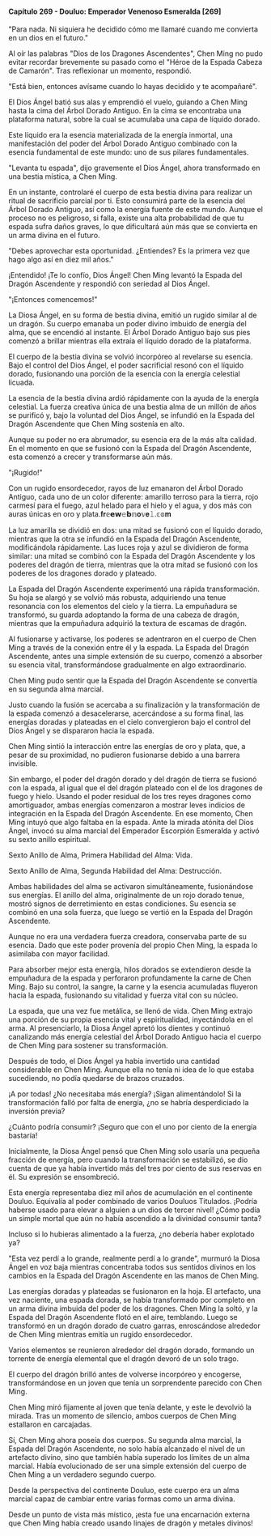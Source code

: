 
#### Capítulo 269 - Douluo: Emperador Venenoso Esmeralda [269]

"Para nada. Ni siquiera he decidido cómo me llamaré cuando me convierta en un dios en el futuro."

Al oír las palabras "Dios de los Dragones Ascendentes", Chen Ming no pudo evitar recordar brevemente su pasado como el "Héroe de la Espada Cabeza de Camarón". Tras reflexionar un momento, respondió.

"Está bien, entonces avísame cuando lo hayas decidido y te acompañaré".

El Dios Ángel batió sus alas y emprendió el vuelo, guiando a Chen Ming hasta la cima del Árbol Dorado Antiguo. En la cima se encontraba una plataforma natural, sobre la cual se acumulaba una capa de líquido dorado.

Este líquido era la esencia materializada de la energía inmortal, una manifestación del poder del Árbol Dorado Antiguo combinado con la esencia fundamental de este mundo: uno de sus pilares fundamentales.

"Levanta tu espada", dijo gravemente el Dios Ángel, ahora transformado en una bestia mística, a Chen Ming.

En un instante, controlaré el cuerpo de esta bestia divina para realizar un ritual de sacrificio parcial por ti. Esto consumirá parte de la esencia del Árbol Dorado Antiguo, así como la energía fuente de este mundo. Aunque el proceso no es peligroso, si falla, existe una alta probabilidad de que tu espada sufra daños graves, lo que dificultará aún más que se convierta en un arma divina en el futuro.

"Debes aprovechar esta oportunidad. ¿Entiendes? Es la primera vez que hago algo así en diez mil años."

¡Entendido! ¡Te lo confío, Dios Ángel! Chen Ming levantó la Espada del Dragón Ascendente y respondió con seriedad al Dios Ángel.

"¡Entonces comencemos!"

La Diosa Ángel, en su forma de bestia divina, emitió un rugido similar al de un dragón. Su cuerpo emanaba un poder divino imbuido de energía del alma, que se encendió al instante. El Árbol Dorado Antiguo bajo sus pies comenzó a brillar mientras ella extraía el líquido dorado de la plataforma.

El cuerpo de la bestia divina se volvió incorpóreo al revelarse su esencia. Bajo el control del Dios Ángel, el poder sacrificial resonó con el líquido dorado, fusionando una porción de la esencia con la energía celestial licuada.

La esencia de la bestia divina ardió rápidamente con la ayuda de la energía celestial. La fuerza creativa única de una bestia alma de un millón de años se purificó y, bajo la voluntad del Dios Ángel, se infundió en la Espada del Dragón Ascendente que Chen Ming sostenía en alto.

Aunque su poder no era abrumador, su esencia era de la más alta calidad. En el momento en que se fusionó con la Espada del Dragón Ascendente, esta comenzó a crecer y transformarse aún más.

"¡Rugido!"

Con un rugido ensordecedor, rayos de luz emanaron del Árbol Dorado Antiguo, cada uno de un color diferente: amarillo terroso para la tierra, rojo carmesí para el fuego, azul helado para el hielo y el agua, y dos más con auras únicas en oro y plata.𝐟𝐫𝕖𝗲𝘄𝚎𝗯𝕟𝐨𝕧𝐞𝚕.𝕔𝕠𝐦

La luz amarilla se dividió en dos: una mitad se fusionó con el líquido dorado, mientras que la otra se infundió en la Espada del Dragón Ascendente, modificándola rápidamente. Las luces roja y azul se dividieron de forma similar: una mitad se combinó con la Espada del Dragón Ascendente y los poderes del dragón de tierra, mientras que la otra mitad se fusionó con los poderes de los dragones dorado y plateado.

La Espada del Dragón Ascendente experimentó una rápida transformación. Su hoja se alargó y se volvió más robusta, adquiriendo una tenue resonancia con los elementos del cielo y la tierra. La empuñadura se transformó, su guarda adoptando la forma de una cabeza de dragón, mientras que la empuñadura adquirió la textura de escamas de dragón.

Al fusionarse y activarse, los poderes se adentraron en el cuerpo de Chen Ming a través de la conexión entre él y la espada. La Espada del Dragón Ascendente, antes una simple extensión de su cuerpo, comenzó a absorber su esencia vital, transformándose gradualmente en algo extraordinario.

Chen Ming pudo sentir que la Espada del Dragón Ascendente se convertía en su segunda alma marcial.

Justo cuando la fusión se acercaba a su finalización y la transformación de la espada comenzó a desacelerarse, acercándose a su forma final, las energías doradas y plateadas en el cielo convergieron bajo el control del Dios Ángel y se dispararon hacia la espada.

Chen Ming sintió la interacción entre las energías de oro y plata, que, a pesar de su proximidad, no pudieron fusionarse debido a una barrera invisible.

Sin embargo, el poder del dragón dorado y del dragón de tierra se fusionó con la espada, al igual que el del dragón plateado con el de los dragones de fuego y hielo. Usando el poder residual de los tres reyes dragones como amortiguador, ambas energías comenzaron a mostrar leves indicios de integración en la Espada del Dragón Ascendente. En ese momento, Chen Ming intuyó que algo faltaba en la espada. Ante la mirada atónita del Dios Ángel, invocó su alma marcial del Emperador Escorpión Esmeralda y activó su sexto anillo espiritual.

Sexto Anillo de Alma, Primera Habilidad del Alma: Vida.

Sexto Anillo de Alma, Segunda Habilidad del Alma: Destrucción.

Ambas habilidades del alma se activaron simultáneamente, fusionándose sus energías. El anillo del alma, originalmente de un rojo dorado tenue, mostró signos de derretimiento en estas condiciones. Su esencia se combinó en una sola fuerza, que luego se vertió en la Espada del Dragón Ascendente.

Aunque no era una verdadera fuerza creadora, conservaba parte de su esencia. Dado que este poder provenía del propio Chen Ming, la espada lo asimilaba con mayor facilidad.

Para absorber mejor esta energía, hilos dorados se extendieron desde la empuñadura de la espada y perforaron profundamente la carne de Chen Ming. Bajo su control, la sangre, la carne y la esencia acumuladas fluyeron hacia la espada, fusionando su vitalidad y fuerza vital con su núcleo.

La espada, que una vez fue metálica, se llenó de vida. Chen Ming extrajo una porción de su propia esencia vital y espiritualidad, inyectándola en el arma. Al presenciarlo, la Diosa Ángel apretó los dientes y continuó canalizando más energía celestial del Árbol Dorado Antiguo hacia el cuerpo de Chen Ming para sostener su transformación.

Después de todo, el Dios Ángel ya había invertido una cantidad considerable en Chen Ming. Aunque ella no tenía ni idea de lo que estaba sucediendo, no podía quedarse de brazos cruzados.

¡A por todas! ¿No necesitaba más energía? ¡Sigan alimentándolo! Si la transformación falló por falta de energía, ¿no se habría desperdiciado la inversión previa?

¿Cuánto podría consumir? ¡Seguro que con el uno por ciento de la energía bastaría!

Inicialmente, la Diosa Ángel pensó que Chen Ming solo usaría una pequeña fracción de energía, pero cuando la transformación se estabilizó, se dio cuenta de que ya había invertido más del tres por ciento de sus reservas en él. Su expresión se ensombreció.

Esta energía representaba diez mil años de acumulación en el continente Douluo. Equivalía al poder combinado de varios Douluos Titulados. ¡Podría haberse usado para elevar a alguien a un dios de tercer nivel! ¿Cómo podía un simple mortal que aún no había ascendido a la divinidad consumir tanta?

Incluso si lo hubieras alimentado a la fuerza, ¿no debería haber explotado ya?

"Esta vez perdí a lo grande, realmente perdí a lo grande", murmuró la Diosa Ángel en voz baja mientras concentraba todos sus sentidos divinos en los cambios en la Espada del Dragón Ascendente en las manos de Chen Ming.

Las energías doradas y plateadas se fusionaron en la hoja. El artefacto, una vez naciente, una espada dorada, se había transformado por completo en un arma divina imbuida del poder de los dragones. Chen Ming la soltó, y la Espada del Dragón Ascendente flotó en el aire, temblando. Luego se transformó en un dragón dorado de cuatro garras, enroscándose alrededor de Chen Ming mientras emitía un rugido ensordecedor.

Varios elementos se reunieron alrededor del dragón dorado, formando un torrente de energía elemental que el dragón devoró de un solo trago.

El cuerpo del dragón brilló antes de volverse incorpóreo y encogerse, transformándose en un joven que tenía un sorprendente parecido con Chen Ming.

Chen Ming miró fijamente al joven que tenía delante, y este le devolvió la mirada. Tras un momento de silencio, ambos cuerpos de Chen Ming estallaron en carcajadas.

Sí, Chen Ming ahora poseía dos cuerpos. Su segunda alma marcial, la Espada del Dragón Ascendente, no solo había alcanzado el nivel de un artefacto divino, sino que también había superado los límites de un alma marcial. Había evolucionado de ser una simple extensión del cuerpo de Chen Ming a un verdadero segundo cuerpo.

Desde la perspectiva del continente Douluo, este cuerpo era un alma marcial capaz de cambiar entre varias formas como un arma divina.

Desde un punto de vista más místico, ¡esta fue una encarnación externa que Chen Ming había creado usando linajes de dragón y metales divinos!